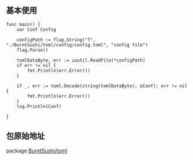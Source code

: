## 基本使用

```
func main() {
	var Conf Config

	configPath := flag.String("f", "./BurntSushi/toml/config/config.toml", "config file")
	flag.Parse()

	tomlDataByte, err := ioutil.ReadFile(*configPath)
	if err != nil {
		fmt.Println(err.Error())
	}

	if _, err := toml.Decode(string(tomlDataByte), &Conf); err != nil {
		fmt.Println(err.Error())
	}
	log.Println(Conf)

}
```

## 包原始地址
package [BurntSushi/toml](https://github.com/BurntSushi/toml)